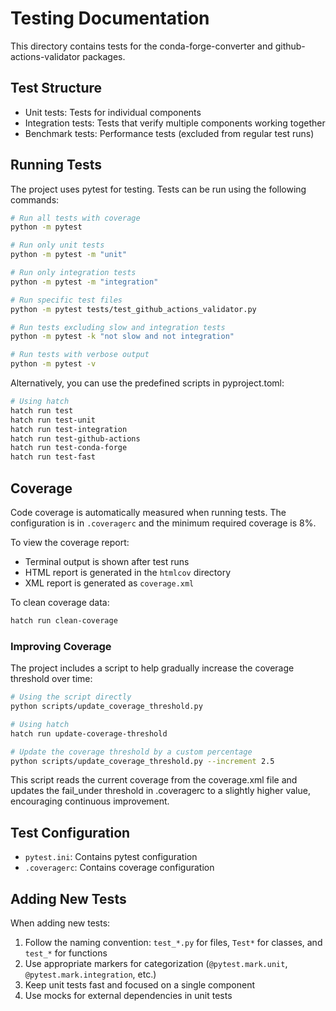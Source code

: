 # Testing Documentation

This directory contains tests for the conda-forge-converter and github-actions-validator packages.

## Test Structure

- Unit tests: Tests for individual components
- Integration tests: Tests that verify multiple components working together
- Benchmark tests: Performance tests (excluded from regular test runs)

## Running Tests

The project uses pytest for testing. Tests can be run using the following commands:

```bash
# Run all tests with coverage
python -m pytest

# Run only unit tests
python -m pytest -m "unit"

# Run only integration tests
python -m pytest -m "integration"

# Run specific test files
python -m pytest tests/test_github_actions_validator.py

# Run tests excluding slow and integration tests
python -m pytest -k "not slow and not integration"

# Run tests with verbose output
python -m pytest -v
```

Alternatively, you can use the predefined scripts in pyproject.toml:

```bash
# Using hatch
hatch run test
hatch run test-unit
hatch run test-integration
hatch run test-github-actions
hatch run test-conda-forge
hatch run test-fast
```

## Coverage

Code coverage is automatically measured when running tests. The configuration is in `.coveragerc` and the minimum required coverage is 8%.

To view the coverage report:

- Terminal output is shown after test runs
- HTML report is generated in the `htmlcov` directory
- XML report is generated as `coverage.xml`

To clean coverage data:

```bash
hatch run clean-coverage
```

### Improving Coverage

The project includes a script to help gradually increase the coverage threshold over time:

```bash
# Using the script directly
python scripts/update_coverage_threshold.py

# Using hatch
hatch run update-coverage-threshold

# Update the coverage threshold by a custom percentage
python scripts/update_coverage_threshold.py --increment 2.5
```

This script reads the current coverage from the coverage.xml file and updates the fail_under threshold in .coveragerc to a slightly higher value, encouraging continuous improvement.

## Test Configuration

- `pytest.ini`: Contains pytest configuration
- `.coveragerc`: Contains coverage configuration

## Adding New Tests

When adding new tests:

1. Follow the naming convention: `test_*.py` for files, `Test*` for classes, and `test_*` for functions
1. Use appropriate markers for categorization (`@pytest.mark.unit`, `@pytest.mark.integration`, etc.)
1. Keep unit tests fast and focused on a single component
1. Use mocks for external dependencies in unit tests
